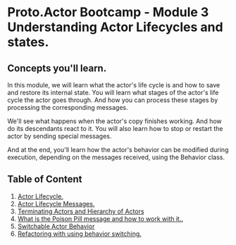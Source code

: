 # Proto.Actor Bootcamp - Module 3 Understanding Actor Lifecycles and states.
## Concepts you'll learn.

In this module, we will learn what the actor's life cycle is and how to save and restore its internal state. You will learn what stages of the actor's life cycle the actor goes through. And how you can process these stages by processing the corresponding messages.

We'll see what happens when the actor's copy finishes working. And how do its descendants react to it. You will also learn how to stop or restart the actor by sending special messages.

And at the end, you'll learn how the actor's behavior can be modified during execution, depending on the messages received, using the Behavior class. 

## Table of Content

1. [Actor Lifecycle.](lesson-1)
2. [Actor Lifecycle Messages.](lesson-2)
3. [Terminating Actors and Hierarchy of Actors](lesson-3)
4. [What is the Poison Pill message and how to work with it..](lesson-4)
5. [Switchable Actor Behavior](lesson-5)
6. [Refactoring with using behavior switching.](lesson-6)
